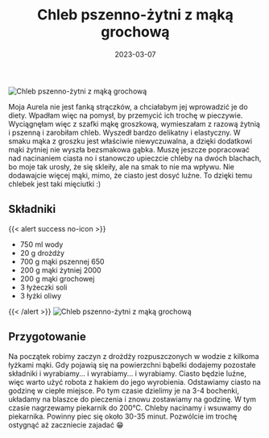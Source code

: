 ﻿---
title: "Chleb pszenno-żytni z mąką grochową"
date: 2023-03-07
gallery:
- /img/Chleb-pszenno-zytni-z-maka-grochowa/Chleb-pszenno-zytni-z-maka-grochowa-1.JPG
- /img/Chleb-pszenno-zytni-z-maka-grochowa/Chleb-pszenno-zytni-z-maka-grochowa-2.JPG
- /img/Chleb-pszenno-zytni-z-maka-grochowa/Chleb-pszenno-zytni-z-maka-grochowa-3.JPG
- /img/Chleb-pszenno-zytni-z-maka-grochowa/Chleb-pszenno-zytni-z-maka-grochowa-4.JPG
- /img/Chleb-pszenno-zytni-z-maka-grochowa/Chleb-pszenno-zytni-z-maka-grochowa-5.JPG
categories:
- pieczywo
tags:
- chleb
- mąka żytnia
- mąka pszenna
- wegańskie
thumbnailImagePosition: "top"
---
![Chleb pszenno-żytni z mąką grochową](/img/Chleb-pszenno-zytni-z-maka-grochowa/Chleb-pszenno-zytni-z-maka-grochowa-6.JPG)

Moja Aurela nie jest fanką strączków, a chciałabym jej wprowadzić je do diety. Wpadłam więc na pomysł, by przemycić ich trochę w pieczywie. Wyciągnęłam więc z szafki mąkę groszkową, wymieszałam z razową żytnią i pszenną i zarobiłam chleb. Wyszedł bardzo delikatny i elastyczny. W smaku mąka z groszku jest właściwie niewyczuwalna, a dzięki dodatkowi mąki żytniej nie wyszła bezsmakowa gąbka. Muszę jeszcze popracować nad nacinaniem ciasta no i stanowczo upieczcie chleby na dwóch blachach, bo moje tak urosły, że się skleiły, ale na smak to nie ma wpływu. Nie dodawajcie więcej mąki, mimo, że ciasto jest dosyć luźne. To dzięki temu chlebek jest taki mięciutki :)
<!--more-->

## Składniki
{{< alert success no-icon >}}
- 750 ml wody
- 20 g drożdży
- 700 g mąki pszennej 650
- 200 g mąki żytniej 2000
- 200 g mąki grochowej
- 3 łyżeczki soli
- 3 łyżki oliwy


{{< /alert >}}
![Chleb pszenno-żytni z mąką grochową](/img/Chleb-pszenno-zytni-z-maka-grochowa/Chleb-pszenno-zytni-z-maka-grochowa-3.JPG)
## Przygotowanie
Na początek robimy zaczyn z drożdży rozpuszczonych w wodzie z kilkoma łyżkami mąki. Gdy pojawią się na powierzchni bąbelki dodajemy pozostałe składniki i wyrabiamy... i wyrabiamy... i wyrabiamy. Ciasto będzie luźne, więc warto użyć robota z hakiem do jego wyrobienia. Odstawiamy ciasto na godzinę w ciepłe miejsce. Po tym czasie dzielimy je na 3-4 bochenki, układamy na blaszce do pieczenia i znowu zostawiamy na godzinę. W tym czasie nagrzewamy piekarnik do 200°C. Chleby nacinamy i wsuwamy do piekarnika. Powinny piec się około 30-35 minut. Pozwólcie im trochę ostygnąć aż zaczniecie zajadać 😁
